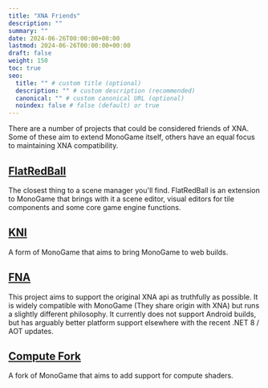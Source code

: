 ```yaml
---
title: "XNA Friends"
description: ""
summary: ""
date: 2024-06-26T00:00:00+00:00
lastmod: 2024-06-26T00:00:00+00:00
draft: false
weight: 150
toc: true
seo:
  title: "" # custom title (optional)
  description: "" # custom description (recommended)
  canonical: "" # custom canonical URL (optional)
  noindex: false # false (default) or true
---
```


There are a number of projects that could be considered friends of XNA. Some of these
aim to extend MonoGame itself, others have an equal focus to maintaining XNA compatibility.


## [FlatRedBall](https://flatredball.com/)

The closest thing to a scene manager you'll find. FlatRedBall is an extension to MonoGame that brings
with it a scene editor, visual editors for tile components and some core game engine functions.

## [KNI](https://github.com/kniEngine/kni)

A form of MonoGame that aims to bring MonoGame to web builds. 

## [FNA](https://fna-xna.github.io/)

This project aims to support the original XNA api as truthfully as possible. It is widely compatible 
with MonoGame (They share origin with XNA) but runs a slightly different philosophy. It currently does 
not support Android builds, but has arguably better platform support elsewhere with the recent
.NET 8 / AOT updates. 

## [Compute Fork](https://github.com/cpt-max/MonoGame)

A fork of MonoGame that aims to add support for compute shaders.